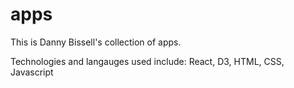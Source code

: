 # apps

This is Danny Bissell's collection of apps. 

Technologies and langauges used include: React, D3, HTML, CSS, Javascript
